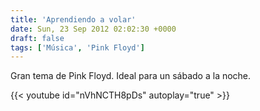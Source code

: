 ```yaml
---
title: 'Aprendiendo a volar'
date: Sun, 23 Sep 2012 02:02:30 +0000
draft: false
tags: ['Música', 'Pink Floyd']
---
```


Gran tema de Pink Floyd. Ideal para un sábado a la noche.

{{< youtube id="nVhNCTH8pDs" autoplay="true" >}}
